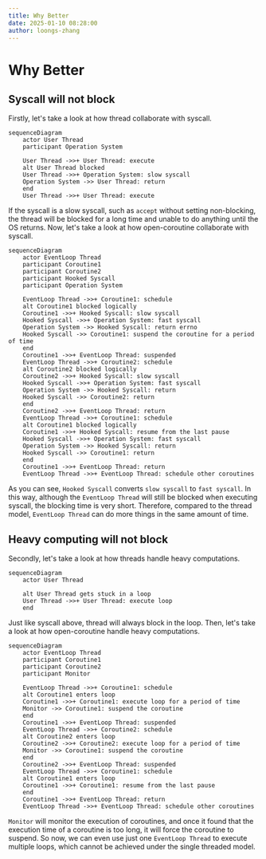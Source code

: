 ```yaml
---
title: Why Better
date: 2025-01-10 08:28:00
author: loongs-zhang
---
```


# Why Better

## Syscall will not block

Firstly, let's take a look at how thread collaborate with syscall.

```mermaid
sequenceDiagram
    actor User Thread
    participant Operation System

    User Thread ->>+ User Thread: execute
    alt User Thread blocked
    User Thread ->>+ Operation System: slow syscall
    Operation System ->> User Thread: return
    end
    User Thread ->>+ User Thread: execute
```

If the syscall is a slow syscall, such as `accept` without setting non-blocking, the thread will be blocked for a long
time and unable to do anything until the OS returns. Now, let's take a look at how open-coroutine collaborate with 
syscall.

```mermaid
sequenceDiagram
    actor EventLoop Thread
    participant Coroutine1
    participant Coroutine2
    participant Hooked Syscall
    participant Operation System

    EventLoop Thread ->>+ Coroutine1: schedule
    alt Coroutine1 blocked logically
    Coroutine1 ->>+ Hooked Syscall: slow syscall
    Hooked Syscall ->>+ Operation System: fast syscall
    Operation System ->> Hooked Syscall: return errno
    Hooked Syscall ->> Coroutine1: suspend the coroutine for a period of time
    end
    Coroutine1 ->>+ EventLoop Thread: suspended
    EventLoop Thread ->>+ Coroutine2: schedule
    alt Coroutine2 blocked logically
    Coroutine2 ->>+ Hooked Syscall: slow syscall
    Hooked Syscall ->>+ Operation System: fast syscall
    Operation System ->> Hooked Syscall: return
    Hooked Syscall ->> Coroutine2: return
    end
    Coroutine2 ->>+ EventLoop Thread: return
    EventLoop Thread ->>+ Coroutine1: schedule
    alt Coroutine1 blocked logically
    Coroutine1 ->>+ Hooked Syscall: resume from the last pause
    Hooked Syscall ->>+ Operation System: fast syscall
    Operation System ->> Hooked Syscall: return
    Hooked Syscall ->> Coroutine1: return
    end
    Coroutine1 ->>+ EventLoop Thread: return
    EventLoop Thread ->>+ EventLoop Thread: schedule other coroutines
```

As you can see, `Hooked Syscall` converts `slow syscall` to `fast syscall`. In this way, although the `EventLoop Thread`
will still be blocked when executing syscall, the blocking time is very short. Therefore, compared to the thread model,
`EventLoop Thread` can do more things in the same amount of time.

## Heavy computing will not block

Secondly, let's take a look at how threads handle heavy computations.

```mermaid
sequenceDiagram
    actor User Thread

    alt User Thread gets stuck in a loop
    User Thread ->>+ User Thread: execute loop
    end
```

Just like syscall above, thread will always block in the loop. Then, let's take a look at how open-coroutine handle 
heavy computations.

```mermaid
sequenceDiagram
    actor EventLoop Thread
    participant Coroutine1
    participant Coroutine2
    participant Monitor

    EventLoop Thread ->>+ Coroutine1: schedule
    alt Coroutine1 enters loop
    Coroutine1 ->>+ Coroutine1: execute loop for a period of time
    Monitor ->> Coroutine1: suspend the coroutine
    end
    Coroutine1 ->>+ EventLoop Thread: suspended
    EventLoop Thread ->>+ Coroutine2: schedule
    alt Coroutine2 enters loop
    Coroutine2 ->>+ Coroutine2: execute loop for a period of time
    Monitor ->> Coroutine1: suspend the coroutine
    end
    Coroutine2 ->>+ EventLoop Thread: suspended
    EventLoop Thread ->>+ Coroutine1: schedule
    alt Coroutine1 enters loop
    Coroutine1 ->>+ Coroutine1: resume from the last pause
    end
    Coroutine1 ->>+ EventLoop Thread: return
    EventLoop Thread ->>+ EventLoop Thread: schedule other coroutines
```

`Monitor` will monitor the execution of coroutines, and once it found that the execution time of a coroutine is too 
long, it will force the coroutine to suspend. So now, we can even use just one `EventLoop Thread` to execute multiple 
loops, which cannot be achieved under the single threaded model.
